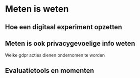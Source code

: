 # Meten is weten

## Hoe een digitaal experiment opzetten

## Meten is ook privacygevoelige info weten
Welke gdpr acties dienen ondernomen te worden

## Evaluatietools en momenten
